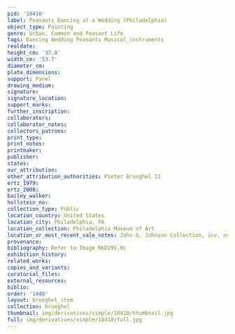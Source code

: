 ```yaml
---
pid: '18410'
label: Peasants Dancing at a Wedding (Philadelphia)
object_type: Painting
genre: Urban, Common and Peasant Life
tags: Dancing Wedding Peasants Musical_instruments
realdate: 
height_cm: '37.8'
width_cm: '53.7'
diameter_cm: 
plate_dimensions: 
support: Panel
drawing_medium: 
signature: 
signature_location: 
support_marks: 
further_inscription: 
collaborators: 
collaborator_notes: 
collectors_patrons: 
print_type: 
print_notes: 
printmaker: 
publisher: 
states: 
our_attribution: 
other_attribution_authorities: Pieter Brueghel II
ertz_1979: 
ertz_2008: 
bailey_walker: 
hollstein_no: 
collection_type: Public
location_country: United States
location_city: Philadelphia, PA
location_collection: Philadelphia Museum of Art
location_or_most_recent_sale_notes: John G. Johnson Collection, inv. no. cat. 421
provenance: 
bibliography: Refer to Image RKD295.0c
exhibition_history: 
related_works: 
copies_and_variants: 
curatorial_files: 
external_resources: 
biblio: 
order: '1448'
layout: brueghel_item
collection: brueghel
thumbnail: img/derivatives/simple/18410/thumbnail.jpg
full: img/derivatives/simple/18410/full.jpg
---
```

